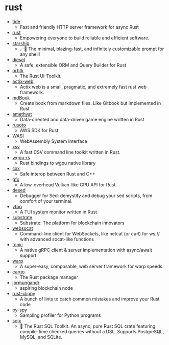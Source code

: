# rust
- [tide](https://github.com/http-rs/tide)
  - Fast and friendly HTTP server framework for async Rust
- [rust](https://github.com/rust-lang/rust)
  - Empowering everyone to build reliable and efficient software.
- [starship](https://github.com/starship/starship)
  - ☄🌌️ The minimal, blazing-fast, and infinitely customizable prompt for any shell!
- [diesel](https://github.com/diesel-rs/diesel)
  - A safe, extensible ORM and Query Builder for Rust
- [orbtk](https://github.com/redox-os/orbtk)
  - The Rust UI-Toolkit.
- [actix-web](https://github.com/actix/actix-web)
  - Actix web is a small, pragmatic, and extremely fast rust web framework.
- [mdBook](https://github.com/rust-lang/mdBook)
  - Create book from markdown files. Like Gitbook but implemented in Rust
- [amethyst](https://github.com/amethyst/amethyst)
  - Data-oriented and data-driven game engine written in Rust
- [rusoto](https://github.com/rusoto/rusoto)
  - AWS SDK for Rust
- [WASI](https://github.com/WebAssembly/WASI)
  - WebAssembly System Interface
- [xsv](https://github.com/BurntSushi/xsv)
  - A fast CSV command line toolkit written in Rust.
- [wgpu-rs](https://github.com/gfx-rs/wgpu-rs)
  - Rust bindings to wgpu native library
- [cxx](https://github.com/dtolnay/cxx)
  - Safe interop between Rust and C++
- [gfx](https://github.com/gfx-rs/gfx)
  - A low-overhead Vulkan-like GPU API for Rust.
- [desed](https://github.com/SoptikHa2/desed)
  - Debugger for Sed: demystify and debug your sed scripts, from comfort of your terminal.
- [ytop](https://github.com/cjbassi/ytop)
  - A TUI system monitor written in Rust
- [substrate](https://github.com/paritytech/substrate)
  - Substrate: The platform for blockchain innovators
- [websocat](https://github.com/vi/websocat)
  - Command-line client for WebSockets, like netcat (or curl) for ws:// with advanced socat-like functions
- [tonic](https://github.com/hyperium/tonic)
  - A native gRPC client & server implementation with async/await support.
- [warp](https://github.com/seanmonstar/warp)
  - A super-easy, composable, web server framework for warp speeds.
- [cargo](https://github.com/rust-lang/cargo)
  - The Rust package manager
- [jormungandr](https://github.com/input-output-hk/jormungandr)
  - aspiring blockchain node
- [rust-clippy](https://github.com/rust-lang/rust-clippy)
  - A bunch of lints to catch common mistakes and improve your Rust code
- [py-spy](https://github.com/benfred/py-spy)
  - Sampling profiler for Python programs
- [sqlx](https://github.com/launchbadge/sqlx)
  - 🧰 The Rust SQL Toolkit. An async, pure Rust SQL crate featuring compile-time checked queries without a DSL. Supports PostgreSQL, MySQL, and SQLite.
